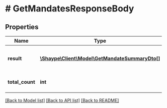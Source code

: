 # # GetMandatesResponseBody

## Properties

Name | Type | Description | Notes
------------ | ------------- | ------------- | -------------
**result** | [**\Shaype\Client\Model\GetMandateSummaryDto[]**](GetMandateSummaryDto.md) | List of mandates on the given page. |
**total_count** | **int** | Count of all matching mandates. |

[[Back to Model list]](../../README.md#models) [[Back to API list]](../../README.md#endpoints) [[Back to README]](../../README.md)
